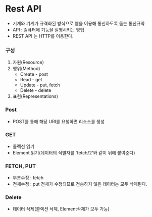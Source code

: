# Rest API

- 기계와 기계가 규격화된 방식으로 웹을 이용해 통신하도록 돕는 통신규약
- API : 컴퓨터에 기능을 실행시키는 방법
- REST API 는 HTTP를 이용한다.

### 구성

1. 자원(Resource)
2. 행위(Method)
   - Create - post
   - Read - get
   - Update - put, fetch
   - Delete - delete
3. 표현(Representations)

### Post

- POST를 통해 해당 URI를 요청하면 리소스를 생성

### GET

- 콜렉션 읽기
- Element 읽기(데이터의 식별자를 'fetch/2'와 같이 뒤에 붙여준다)

### FETCH, PUT

- 부분수정 : fetch
- 전체수정 : put 전체가 수정되므로 전송하지 않은 데이터는 모두 삭제된다.

### Delete

- 데이터 삭제(콜렉션 삭제, Element삭제가 모두 가능)
